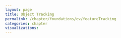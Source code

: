 ```yaml
---
layout: page
title: Object Tracking
permalink: /chapter/foundations/cv/featureTracking
categories: chapter
visualizations:
---
```

